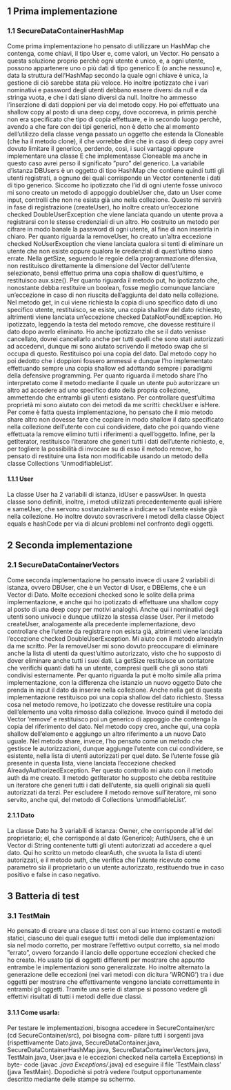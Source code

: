 ## 1 Prima implementazione
### 1.1 SecureDataContainerHashMap
Come prima implementazione ho pensato di utilizzare un HashMap che contenga, come chiavi, il tipo User e, come
valori, un Vector<E>. Ho pensato a questa soluzione proprio perchè ogni utente è unico, e, a ogni utente, possono
appartenere uno o più dati di tipo generico E (o anche nessuno) e, data la struttura dell’HashMap secondo la quale
ogni chiave è unica, la gestione di ciò sarebbe stata più veloce. Ho inoltre ipotizzato che i vari nominativi e password
degli utenti debbano essere diversi da null e da stringa vuota, e che i dati siano diversi da null. Inoltre ho ammesso
l’inserzione di dati doppioni per via del metodo copy. Ho poi effettuato una shallow copy al posto di una deep copy,
dove occorreva, in primis perchè non era specificato che tipo di copia effettuare, e in secondo luogo perchè, avendo
a che fare con dei tipi generici, non è detto che al momento dell’utilizzo della classe venga passato un oggetto che
estenda la Cloneable (che ha il metodo clone), il che vorrebbe dire che in caso di deep copy avrei dovuto limitare il
generico, perdendo, cosı̀, i suoi vantaggi oppure implementare una classe E che implementasse Cloneable ma anche
in questo caso avrei perso il significato ”puro” del generico. La variabile d’istanza DBUsers è un oggetto di tipo
HashMap che contiene quindi tutti gli utenti registrati, a ognuno dei quali corrisponde un Vector contenente i dati
di tipo generico. Siccome ho ipotizzato che l’id di ogni utente fosse univoco mi sono creato un metodo di appoggio
doubleUser che, dato un User come input, controlli che non ne esista già uno nella collezione. Questo mi servirà in fase
di registrazione (createUser), ho inoltre creato un’eccezione checked DoubleUserException che viene lanciata quando
un utente prova a registrarsi con le stesse credenziali di un altro. Ho costruito un metodo per cifrare in modo banale
la password di ogni utente, al fine di non inserirla in chiaro. Per quanto riguarda la removeUser, ho creato un’altra
eccezione checked NoUserException che viene lanciata qualora si tenti di eliminare un utente che non esiste oppure
qualora le credenziali di quest’ultimo siano errate. Nella getSize, seguendo le regole della programmazione difensiva,
non restituisco direttamente la dimensione del Vector dell’utente selezionato, bensı̀ effettuo prima una copia shallow
di quest’ultimo, e restituisco aux.size(). Per quanto riguarda il metodo put, ho ipotizzato che, nonostante debba
restituire un boolean, fosse meglio comunque lanciare un’eccezione in caso di non riuscita dell’aggiunta del dato nella
collezione. Nel metodo get, in cui viene richiesta la copia di uno specifico dato di uno specifico utente, restituisco, se
esiste, una copia shallow del dato richiesto, altrimenti viene lanciata un’eccezione checked DataNotFoundException.
Ho ipotizzato, leggendo la testa del metodo remove, che dovesse restituire il dato dopo averlo eliminato. Ho anche
ipotizzato che se il dato venisse cancellato, dovrei cancellarlo anche per tutti quelli che sono stati autorizzati ad
accedervi, dunque mi sono aiutato scrivendo il metodo swap che si occupa di questo. Restituisco poi una copia del
dato. Dal metodo copy ho poi dedotto che i doppioni fossero ammessi e dunque l’ho implementato effettuando sempre
una copia shallow ed adottando sempre i paradigmi della defensive programming. Per quanto riguarda il metodo share
l’ho interpretato come il metodo mediante il quale un utente può autorizzare un altro ad accedere ad uno specifico dato
della propria collezione, ammettendo che entrambi gli utenti esistano. Per controllare quest’ultima proprietà mi sono
aiutato con dei metodi da me scritti: checkUser e isHere. Per come è fatta questa implementazione, ho pensato che il
mio metodo share altro non dovesse fare che copiare in modo shallow il dato specificato nella collezione dell’utente con
cui condividere, dato che poi quando viene effettuata la remove elimino tutti i riferimenti a quell’oggetto. Infine, per la
getIterator, restituisco l’iteratore che generi tutti i dati dell’utente richiesto, e, per togliere la possibilità di invocare su
di esso il metodo remove, ho pensato di restituire una lista non modificabile usando un metodo della classe Collections
’UnmodifiableList’.

#### 1.1.1 User
La classe User ha 2 variabili di istanza, idUser e passwUser. In questa classe sono definiti, inoltre, i metodi utilizzati
precedentemente quali isHere e sameUser, che servono sostanzialmente a indicare se l’utente esiste già nella collezione.
Ho inoltre dovuto sovrascrivere i metodi della classe Object equals e hashCode per via di alcuni problemi nel confronto
degli oggetti.

## 2 Seconda implementazione

### 2.1 SecureDataContainerVectors

Come seconda implementazione ho pensato invece di usare 2 variabili di istanza, ovvero DBUser, che è un Vector di
User, e DBElems, che è un Vector di Dato<E>. Molte eccezioni checked sono le solite della prima implementazione,
e anche qui ho ipotizzato di effettuare una shallow copy al posto di una deep copy per motivi analoghi. Anche qui i
nominativi degli utenti sono univoci e dunque utilizzo la stessa classe User. Per il metodo createUser, analogamente
alla precedente implementazione, devo controllare che l’utente da registrare non esista già, altrimenti viene lanciata
l’eccezione checked DoubleUserException. Mi aiuto con il metodo alreadyIn da me scritto. Per la removeUser mi sono
dovuto preoccupare di eliminare anche la lista di utenti da quest’ultimo autorizzato, visto che ho supposto di dover
eliminare anche tutti i suoi dati. La getSize restituisce un contatore che verifichi quanti dati ha un utente, compresi
quelli che gli sono stati condivisi esternamente. Per quanto riguarda la put è molto simile alla prima implementazione,
con la differenza che istanzio un nuovo oggetto Dato che prenda in input il dato da inserire nella collezione. Anche nella
get di questa implementazione restituisco poi una copia shallow del dato richiesto. Stessa cosa nel metodo remove, ho
ipotizzato che dovesse restituire una copia dell’elemento una volta rimosso dalla collezione. Invoco quindi il metodo dei
Vector ’remove’ e restituisco poi un generico di appoggio che contenga la copia del riferimento del dato. Nel metodo
copy creo, anche qui, una copia shallow dell’elemento e aggiungo un altro riferimento a un nuovo Dato uguale. Nel
metodo share, invece, l’ho pensato come un metodo che gestisce le autorizzazioni, dunque aggiunge l’utente con cui
condividere, se esistente, nella lista di utenti autorizzati per quel dato. Se l’utente fosse già presente in questa lista,
viene lanciata l’eccezione checked AlreadyAuthorizedException. Per questo controllo mi aiuto con il metodo auth da
me creato. Il metodo getIterator ho supposto che debba restituire un iteratore che generi tutti i dati dell’utente, sia
quelli originali sia quelli autorizzati da terzi. Per escludere il metodo remove sull’iteratore, mi sono servito, anche qui,
del metodo di Collections ’unmodifiableList’.

#### 2.1.1 Dato<E>

La classe Dato ha 3 variabili di istanza: Owner, che corrisponde all’id del proprietario; el, che corrisponde al dato
(Generico); AuthUsers, che è un Vector di String contenente tutti gli utenti autorizzati ad accedere a quel dato. Qui
ho scritto un metodo clearAuth, che svuota la lista di utenti autorizzati, e il metodo auth, che verifica che l’utente
ricevuto come parametro sia il proprietario o un utente autorizzato, restituendo true in caso positivo e false in caso
negativo.

## 3 Batteria di test

### 3.1 TestMain

Ho pensato di creare una classe di test con al suo interno costanti e metodi statici, ciascuno dei quali esegue tutti i
metodi delle due implementazioni sia nel modo corretto, per mostrare l’effettivo output corretto, sia nel modo ”errato”,
ovvero forzando il lancio delle opportune eccezioni checked che ho creato. Ho usato tipi di oggetti differenti per mostrare
che appunto entrambe le implementazioni sono generalizzate. Ho inoltre alternato la generazione delle eccezioni (nei
vari metodi con dicitura ’WRONG’) tra i due oggetti per mostrare che effettivamente vengono lanciate correttamente
in entrambi gli oggetti. Tramite una serie di stampe si possono vedere gli effettivi risultati di tutti i metodi delle due
classi.

#### 3.1.1 Come usarla:

Per testare le implementazioni, bisogna accedere in SecureContainer/src (cd SecureContainer/src), poi bisogna com-
pilare tutti i sorgenti java (rispettivamente Dato.java, SecureDataContainer.java, SecureDataContainerHashMap.java,
SecureDataContainerVectors.java, TestMain.java, User.java e le eccezioni checked nella cartella Exceptions) in byte-
code (javac *.java Exceptions/*.java) ed eseguire il file ’TestMain.class’ (java TestMain). Dopodichè si potrà vedere
l’output opportunamente descritto mediante delle stampe su schermo.

